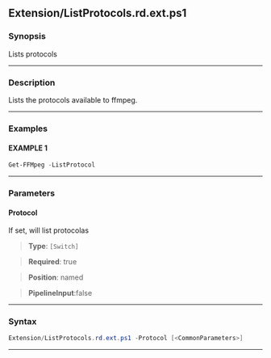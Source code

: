 
Extension/ListProtocols.rd.ext.ps1
----------------------------------
### Synopsis
Lists protocols

---
### Description

Lists the protocols available to ffmpeg.

---
### Examples
#### EXAMPLE 1
```PowerShell
Get-FFMpeg -ListProtocol
```

---
### Parameters
#### **Protocol**

If set, will list protocolas



> **Type**: ```[Switch]```

> **Required**: true

> **Position**: named

> **PipelineInput**:false



---
### Syntax
```PowerShell
Extension/ListProtocols.rd.ext.ps1 -Protocol [<CommonParameters>]
```
---



